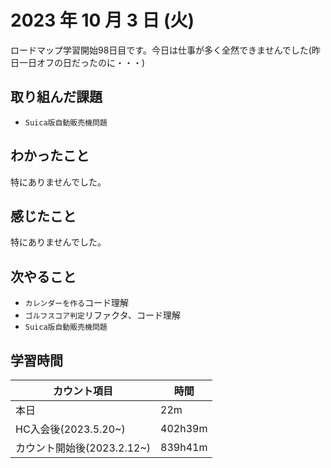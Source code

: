 # 2023 年 10 月 3 日 (火)

ロードマップ学習開始98日目です。今日は仕事が多く全然できませんでした(昨日一日オフの日だったのに・・・)


## 取り組んだ課題

- `Suica版自動販売機問題`


## わかったこと

特にありませんでした。


## 感じたこと

特にありませんでした。


## 次やること

- `カレンダーを作る`コード理解
- `ゴルフスコア判定`リファクタ、コード理解
- `Suica版自動販売機問題`


## 学習時間

|カウント項目|時間|
|----|----|
|本日|22m|
|HC入会後(2023.5.20~)|402h39m|
|カウント開始後(2023.2.12~)|839h41m|
